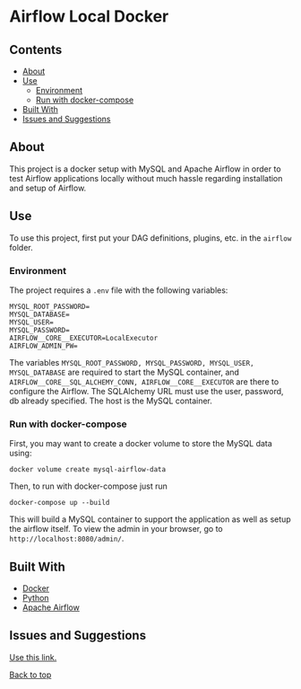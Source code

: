 # Airflow Local Docker

## Contents
* [About](#about)
* [Use](#use)
  * [Environment](#environment)
  * [Run with docker-compose](#run-with-docker-compose)
* [Built With](#built-with)
* [Issues and Suggestions](#issues-and-suggestions)

## About
This project is a docker setup with MySQL and Apache Airflow in order to test
Airflow applications locally without much hassle regarding installation and setup of
Airflow.

## Use
To use this project, first put your DAG definitions, plugins, etc. in the `airflow`
folder.

### Environment
The project requires a `.env` file with the following variables:
```.env
MYSQL_ROOT_PASSWORD=
MYSQL_DATABASE=
MYSQL_USER=
MYSQL_PASSWORD=
AIRFLOW__CORE__EXECUTOR=LocalExecutor
AIRFLOW_ADMIN_PW=
```
The variables `MYSQL_ROOT_PASSWORD, MYSQL_PASSWORD, MYSQL_USER, MYSQL_DATABASE`
are required to start the MySQL container, and 
`AIRFLOW__CORE__SQL_ALCHEMY_CONN, AIRFLOW__CORE__EXECUTOR` are there to configure
the Airflow. The SQLAlchemy URL must use the user, password, db already specified.
The host is the MySQL container.

### Run with docker-compose
First, you may want to create a docker volume to store the MySQL data using:
```shell script
docker volume create mysql-airflow-data
```
Then, to run with docker-compose just run
```shell script
docker-compose up --build
```
This will build a MySQL container to support the application as well as
setup the airflow itself. To view the admin in your browser, go to
`http://localhost:8080/admin/`.

## Built With
- [Docker](https://www.docker.com/)
- [Python](https://www.python.org/)
- [Apache Airflow](https://airflow.apache.org/)

## Issues and Suggestions
[Use this link.](https://github.com/dstilesr/airflow-local-docker/issues)

[Back to top](#airflow-local-docker)
